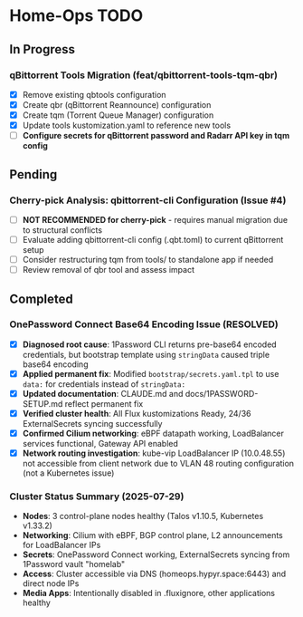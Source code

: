 # Home-Ops TODO

## In Progress

### qBittorrent Tools Migration (feat/qbittorrent-tools-tqm-qbr)
- [x] Remove existing qbtools configuration
- [x] Create qbr (qBittorrent Reannounce) configuration  
- [x] Create tqm (Torrent Queue Manager) configuration
- [x] Update tools kustomization.yaml to reference new tools
- [ ] **Configure secrets for qBittorrent password and Radarr API key in tqm config**

## Pending

### Cherry-pick Analysis: qbittorrent-cli Configuration (Issue #4)
- [ ] **NOT RECOMMENDED for cherry-pick** - requires manual migration due to structural conflicts
- [ ] Evaluate adding qbittorrent-cli config (.qbt.toml) to current qBittorrent setup
- [ ] Consider restructuring tqm from tools/ to standalone app if needed
- [ ] Review removal of qbr tool and assess impact

## Completed

### OnePassword Connect Base64 Encoding Issue (RESOLVED)
- [x] **Diagnosed root cause**: 1Password CLI returns pre-base64 encoded credentials, but bootstrap template using `stringData` caused triple base64 encoding
- [x] **Applied permanent fix**: Modified `bootstrap/secrets.yaml.tpl` to use `data:` for credentials instead of `stringData:`
- [x] **Updated documentation**: CLAUDE.md and docs/1PASSWORD-SETUP.md reflect permanent fix
- [x] **Verified cluster health**: All Flux kustomizations Ready, 24/36 ExternalSecrets syncing successfully
- [x] **Confirmed Cilium networking**: eBPF datapath working, LoadBalancer services functional, Gateway API enabled
- [x] **Network routing investigation**: kube-vip LoadBalancer IP (10.0.48.55) not accessible from client network due to VLAN 48 routing configuration (not a Kubernetes issue)

### Cluster Status Summary (2025-07-29)
- **Nodes**: 3 control-plane nodes healthy (Talos v1.10.5, Kubernetes v1.33.2)
- **Networking**: Cilium with eBPF, BGP control plane, L2 announcements for LoadBalancer IPs
- **Secrets**: OnePassword Connect working, ExternalSecrets syncing from 1Password vault "homelab"
- **Access**: Cluster accessible via DNS (homeops.hypyr.space:6443) and direct node IPs
- **Media Apps**: Intentionally disabled in .fluxignore, other applications healthy